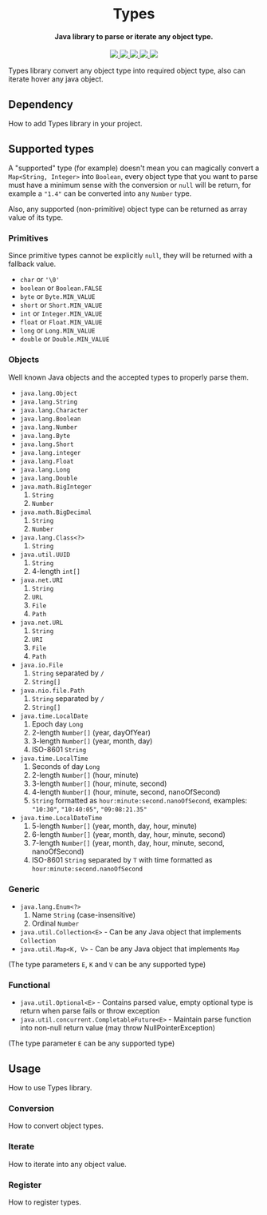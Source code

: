 <h1 align="center">Types</h1>

<h4 align="center">Java library to parse or iterate any object type.</h4>

<p align="center">
    <a href="https://saic.one/discord">
        <img src="https://img.shields.io/discord/974288218839191612.svg?style=flat-square&label=discord&logo=discord&logoColor=white&color=7289da"/>
    </a>
    <a href="https://www.codefactor.io/repository/github/saicone/types">
        <img src="https://img.shields.io/codefactor/grade/github/saicone/types?style=flat-square&logo=codefactor&logoColor=white&label=codefactor&color=00b16a"/>
    </a>
    <a href="https://github.com/saicone/types">
        <img src="https://img.shields.io/github/languages/code-size/saicone/types?logo=github&logoColor=white&style=flat-square"/>
    </a>
    <a href="https://jitpack.io/#com.saicone/types">
        <img src="https://img.shields.io/github/v/tag/saicone/types?style=flat-square&logo=jitpack&logoColor=white&label=JitPack&color=brigthgreen"/>
    </a>
    <a href="https://javadoc.saicone.com/types/">
        <img src="https://img.shields.io/badge/JavaDoc-Online-green?style=flat-square"/>
    </a>
</p>

Types library convert any object type into required object type, also can iterate hover any java object.

## Dependency

How to add Types library in your project.

## Supported types

A "supported" type (for example) doesn't mean you can magically convert a `Map<String, Integer>` into `Boolean`,
every object type that you want to parse must have a minimum sense with the conversion or `null` will be return,
for example a `"1.4"` can be converted into any `Number` type.

Also, any supported (non-primitive) object type can be returned as array value of its type.

### Primitives

Since primitive types cannot be explicitly `null`, they will be returned with a fallback value.

* `char` or `'\0'`
* `boolean` or `Boolean.FALSE`
* `byte` or `Byte.MIN_VALUE`
* `short` or `Short.MIN_VALUE`
* `int` or `Integer.MIN_VALUE`
* `float` or `Float.MIN_VALUE`
* `long` or `Long.MIN_VALUE`
* `double` or `Double.MIN_VALUE`

### Objects

Well known Java objects and the accepted types to properly parse them.

* `java.lang.Object`
* `java.lang.String`
* `java.lang.Character`
* `java.lang.Boolean`
* `java.lang.Number`
* `java.lang.Byte`
* `java.lang.Short`
* `java.lang.integer`
* `java.lang.Float`
* `java.lang.Long`
* `java.lang.Double`
* `java.math.BigInteger`
    1. `String`
    2. `Number`
* `java.math.BigDecimal`
    1. `String`
    2. `Number`
* `java.lang.Class<?>`
    1. `String`
* `java.util.UUID`
    1. `String`
    2. 4-length `int[]`
* `java.net.URI`
    1. `String`
    2. `URL`
    3. `File`
    4. `Path`
* `java.net.URL`
    1. `String`
    2. `URI`
    3. `File`
    4. `Path`
* `java.io.File`
    1. `String` separated by `/`
    2. `String[]`
* `java.nio.file.Path`
    1. `String` separated by `/`
    2. `String[]`
* `java.time.LocalDate`
    1. Epoch day `Long`
    2. 2-length `Number[]` (year, dayOfYear)
    3. 3-length `Number[]` (year, month, day)
    4. ISO-8601 `String`
* `java.time.LocalTime`
    1. Seconds of day `Long`
    2. 2-length `Number[]` (hour, minute)
    3. 3-length `Number[]` (hour, minute, second)
    4. 4-length `Number[]` (hour, minute, second, nanoOfSecond)
    5. `String` formatted as `hour:minute:second.nanoOfSecond`, examples: `"10:30"`, `"10:40:05"`, `"09:08:21.35"`
* `java.time.LocalDateTime`
    1. 5-length `Number[]` (year, month, day, hour, minute)
    2. 6-length `Number[]` (year, month, day, hour, minute, second)
    3. 7-length `Number[]` (year, month, day, hour, minute, second, nanoOfSecond)
    4. ISO-8601 `String` separated by `T` with time formatted as `hour:minute:second.nanoOfSecond`

### Generic

* `java.lang.Enum<?>`
    1. Name `String` (case-insensitive)
    2. Ordinal `Number`
* `java.util.Collection<E>` - Can be any Java object that implements `Collection`
* `java.util.Map<K, V>` - Can be any Java object that implements `Map`

(The type parameters `E`, `K` and `V` can be any supported type)

### Functional

* `java.util.Optional<E>` - Contains parsed value, empty optional type is return when parse fails or throw exception
* `java.util.concurrent.CompletableFuture<E>` - Maintain parse function into non-null return value (may throw NullPointerException)

(The type parameter `E` can be any supported type)

## Usage

How to use Types library.

### Conversion

How to convert object types.

### Iterate

How to iterate into any object value.

### Register

How to register types.
